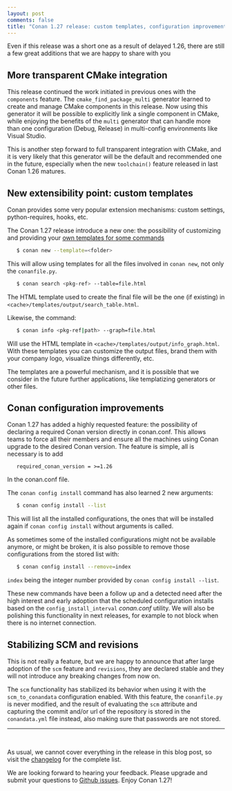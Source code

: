 ```yaml
---
layout: post 
comments: false 
title: "Conan 1.27 release: custom templates, configuration improvements and more CMake transparent integration"
---
```



Even if this release was a short one as a result of delayed 1.26, there are still a few great additions that we are happy to share with you

## More transparent CMake integration

This release continued the work initiated in previous ones with the `components` feature. The `cmake_find_package_multi` generator learned to create and manage CMake components in this release. Now using this generator it will be possible to explicitly link a single component in CMake, while enjoying the benefits of the `multi` generator that can handle more than one configuration (Debug, Release) in multi-config environments like Visual Studio.

This is another step forward to full transparent integration with CMake, and it is very likely that this generator will be the default and recommended one in the future, especially when the new `toolchain()` feature released in last Conan 1.26 matures.

## New extensibility point: custom templates

Conan provides some very popular extension mechanisms: custom settings, python-requires, hooks, etc.

The Conan 1.27 release introduce a new one: the possibility of customizing and providing your [own templates for some commands](https://docs.conan.io/en/latest/extending/template_system.html)

```bash
   $ conan new --template=<folder>
```

This will allow using templates for all the files involved in `conan new`, not only the `conanfile.py`.

```bash
   $ conan search <pkg-ref> --table=file.html
```

The HTML template used to create the final file will be the one (if existing) in `<cache>/templates/output/search_table.html`. 

Likewise, the command:

```bash
   $ conan info <pkg-ref|path> --graph=file.html
```

Will use the HTML template in `<cache>/templates/output/info_graph.html`. With these templates you can customize the output files, brand them with your company logo, visualize things differently, etc.

The templates are a powerful mechanism, and it is possible that we consider in the future further applications, like templatizing generators or other files.


## Conan configuration improvements

Conan 1.27 has added a highly requested feature: the possibility of declaring a required Conan version directly in conan.conf. This allows teams to force all their members and ensure all the machines using Conan upgrade to the desired Conan version. The feature is simple, all is necessary is to add

```
   required_conan_version = >=1.26
```

In the conan.conf file.

The `conan config install` command has also learned 2 new arguments:

```bash
   $ conan config install --list
```


This will list all the installed configurations, the ones that will be installed again if `conan config install` without arguments is called.

As sometimes some of the installed configurations might not be available anymore, or might be broken, it is also possible to remove those configurations from the stored list with:

```bash
   $ conan config install --remove=index
```


`index` being the integer number provided by `conan config install --list`.

These new commands have been a follow up and a detected need after the high interest and early adoption that the scheduled configuration installs based on the `config_install_interval` *conan.conf* utility. We will also be polishing this functionality in next releases, for example to not block when there is no internet connection. 


## Stabilizing SCM and revisions

This is not really a feature, but we are happy to announce that after large adoption of the `scm` feature and `revisions`, they are declared stable and they will not introduce any breaking changes from now on.

The `scm` functionality has stabilized its behavior when using it with the `scm_to_conandata` configuration enabled. With this feature, the `conanfile.py` is never modified, and the result of evaluating the `scm` attribute and capturing the commit and/or url of the repository is stored in the `conandata.yml` file instead, also making sure that passwords are not stored.



-----------
<br>

As usual, we cannot cover everything in the release in this blog post, so visit
the [changelog](https://docs.conan.io/en/latest/changelog.html) for the
complete list.  

We are looking forward to hearing your feedback. Please upgrade and submit your questions to [Github issues](https://github.com/conan-io/conan/issues). Enjoy Conan 1.27!
